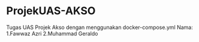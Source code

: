 # ProjekUAS-AKSO
Tugas UAS Projek Akso dengan menggunakan docker-compose.yml
Nama: 1.Fawwaz Azri
      2.Muhammad Geraldo

